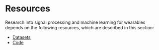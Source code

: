 # Resources

Research into signal processing and machine learning for wearables depends on the following resources, which are described in this section:

- [Datasets](../resources/data)
- [Code](../resources/code)